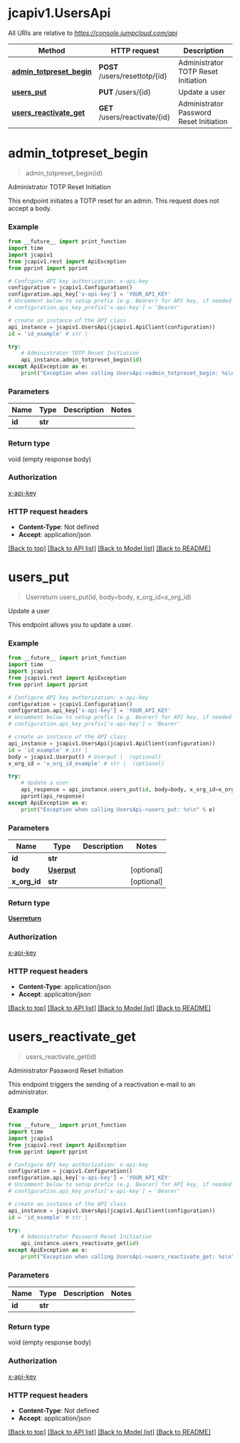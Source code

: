 # jcapiv1.UsersApi

All URIs are relative to *https://console.jumpcloud.com/api*

Method | HTTP request | Description
------------- | ------------- | -------------
[**admin_totpreset_begin**](UsersApi.md#admin_totpreset_begin) | **POST** /users/resettotp/{id} | Administrator TOTP Reset Initiation
[**users_put**](UsersApi.md#users_put) | **PUT** /users/{id} | Update a user
[**users_reactivate_get**](UsersApi.md#users_reactivate_get) | **GET** /users/reactivate/{id} | Administrator Password Reset Initiation

# **admin_totpreset_begin**
> admin_totpreset_begin(id)

Administrator TOTP Reset Initiation

This endpoint initiates a TOTP reset for an admin. This request does not accept a body.

### Example
```python
from __future__ import print_function
import time
import jcapiv1
from jcapiv1.rest import ApiException
from pprint import pprint

# Configure API key authorization: x-api-key
configuration = jcapiv1.Configuration()
configuration.api_key['x-api-key'] = 'YOUR_API_KEY'
# Uncomment below to setup prefix (e.g. Bearer) for API key, if needed
# configuration.api_key_prefix['x-api-key'] = 'Bearer'

# create an instance of the API class
api_instance = jcapiv1.UsersApi(jcapiv1.ApiClient(configuration))
id = 'id_example' # str | 

try:
    # Administrator TOTP Reset Initiation
    api_instance.admin_totpreset_begin(id)
except ApiException as e:
    print("Exception when calling UsersApi->admin_totpreset_begin: %s\n" % e)
```

### Parameters

Name | Type | Description  | Notes
------------- | ------------- | ------------- | -------------
 **id** | **str**|  | 

### Return type

void (empty response body)

### Authorization

[x-api-key](../README.md#x-api-key)

### HTTP request headers

 - **Content-Type**: Not defined
 - **Accept**: application/json

[[Back to top]](#) [[Back to API list]](../README.md#documentation-for-api-endpoints) [[Back to Model list]](../README.md#documentation-for-models) [[Back to README]](../README.md)

# **users_put**
> Userreturn users_put(id, body=body, x_org_id=x_org_id)

Update a user

This endpoint allows you to update a user.

### Example
```python
from __future__ import print_function
import time
import jcapiv1
from jcapiv1.rest import ApiException
from pprint import pprint

# Configure API key authorization: x-api-key
configuration = jcapiv1.Configuration()
configuration.api_key['x-api-key'] = 'YOUR_API_KEY'
# Uncomment below to setup prefix (e.g. Bearer) for API key, if needed
# configuration.api_key_prefix['x-api-key'] = 'Bearer'

# create an instance of the API class
api_instance = jcapiv1.UsersApi(jcapiv1.ApiClient(configuration))
id = 'id_example' # str | 
body = jcapiv1.Userput() # Userput |  (optional)
x_org_id = 'x_org_id_example' # str |  (optional)

try:
    # Update a user
    api_response = api_instance.users_put(id, body=body, x_org_id=x_org_id)
    pprint(api_response)
except ApiException as e:
    print("Exception when calling UsersApi->users_put: %s\n" % e)
```

### Parameters

Name | Type | Description  | Notes
------------- | ------------- | ------------- | -------------
 **id** | **str**|  | 
 **body** | [**Userput**](Userput.md)|  | [optional] 
 **x_org_id** | **str**|  | [optional] 

### Return type

[**Userreturn**](Userreturn.md)

### Authorization

[x-api-key](../README.md#x-api-key)

### HTTP request headers

 - **Content-Type**: application/json
 - **Accept**: application/json

[[Back to top]](#) [[Back to API list]](../README.md#documentation-for-api-endpoints) [[Back to Model list]](../README.md#documentation-for-models) [[Back to README]](../README.md)

# **users_reactivate_get**
> users_reactivate_get(id)

Administrator Password Reset Initiation

This endpoint triggers the sending of a reactivation e-mail to an administrator.

### Example
```python
from __future__ import print_function
import time
import jcapiv1
from jcapiv1.rest import ApiException
from pprint import pprint

# Configure API key authorization: x-api-key
configuration = jcapiv1.Configuration()
configuration.api_key['x-api-key'] = 'YOUR_API_KEY'
# Uncomment below to setup prefix (e.g. Bearer) for API key, if needed
# configuration.api_key_prefix['x-api-key'] = 'Bearer'

# create an instance of the API class
api_instance = jcapiv1.UsersApi(jcapiv1.ApiClient(configuration))
id = 'id_example' # str | 

try:
    # Administrator Password Reset Initiation
    api_instance.users_reactivate_get(id)
except ApiException as e:
    print("Exception when calling UsersApi->users_reactivate_get: %s\n" % e)
```

### Parameters

Name | Type | Description  | Notes
------------- | ------------- | ------------- | -------------
 **id** | **str**|  | 

### Return type

void (empty response body)

### Authorization

[x-api-key](../README.md#x-api-key)

### HTTP request headers

 - **Content-Type**: Not defined
 - **Accept**: application/json

[[Back to top]](#) [[Back to API list]](../README.md#documentation-for-api-endpoints) [[Back to Model list]](../README.md#documentation-for-models) [[Back to README]](../README.md)

